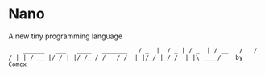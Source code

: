 # Nano
A new tiny programming language


 `    ______   ___   ____   _______  
     / _  |  / _ | / _  | / __   /  
    / / | | / __ |/ / | |/ /_ / /  
   / /  | |/_/ |_/ /  | |\ ____/    by Comcx`  



